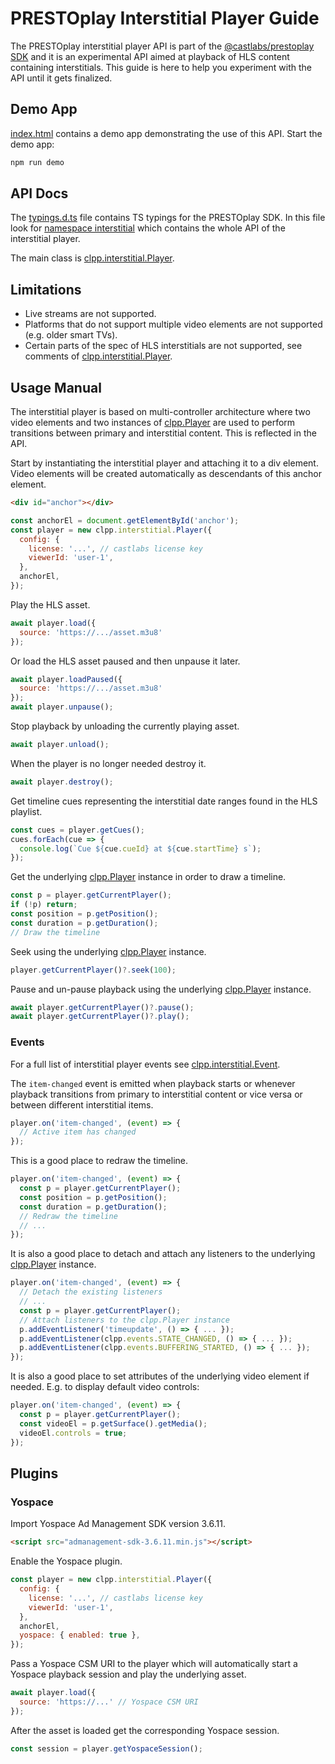 # PRESTOplay Interstitial Player Guide

The PRESTOplay interstitial player API is part of the [@castlabs/prestoplay SDK](https://www.npmjs.com/package/@castlabs/prestoplay) and it is an experimental API aimed at
playback of HLS content containing interstitials. This guide is here to
help you experiment with the API until it gets finalized.

## Demo App

[index.html](./index.html) contains a demo app demonstrating the use of this API.
Start the demo app:

```sh
npm run demo
```

## API Docs

The [typings.d.ts](./typings.d.ts) file contains TS typings for the PRESTOplay
SDK. In this file look for [namespace interstitial] which contains the whole
API of the interstitial player.

The main class is [clpp.interstitial.Player].

## Limitations

- Live streams are not supported.
- Platforms that do not support multiple video elements are not supported (e.g.
  older smart TVs).
- Certain parts of the spec of HLS interstitials are not supported,
  see comments of [clpp.interstitial.Player].

## Usage Manual

The interstitial player is based on multi-controller architecture where two
video elements and two instances of [clpp.Player] are used to perform
transitions between primary and interstitial content.
This is reflected in the API.

Start by instantiating the interstitial player and attaching it to a div element.
Video elements will be created automatically as descendants of this anchor element.

```html
<div id="anchor"></div>
```
```js
const anchorEl = document.getElementById('anchor');
const player = new clpp.interstitial.Player({
  config: {
    license: '...', // castlabs license key
    viewerId: 'user-1',
  },
  anchorEl,
});
```

Play the HLS asset.

```js
await player.load({
  source: 'https://.../asset.m3u8'
});
```

Or load the HLS asset paused and then unpause it later.

```js
await player.loadPaused({
  source: 'https://.../asset.m3u8'
});
await player.unpause();
```

Stop playback by unloading the currently playing asset.

```js
await player.unload();
```

When the player is no longer needed destroy it.

```js
await player.destroy();
```

Get timeline cues representing the interstitial date ranges found in
the HLS playlist.

```js
const cues = player.getCues();
cues.forEach(cue => {
  console.log(`Cue ${cue.cueId} at ${cue.startTime} s`);
});
```

Get the underlying [clpp.Player] instance in order to draw a timeline.

```js
const p = player.getCurrentPlayer();
if (!p) return;
const position = p.getPosition();
const duration = p.getDuration();
// Draw the timeline
```

Seek using the underlying [clpp.Player] instance.

```js
player.getCurrentPlayer()?.seek(100);
```

Pause and un-pause playback using the underlying [clpp.Player] instance.

```js
await player.getCurrentPlayer()?.pause();
await player.getCurrentPlayer()?.play();
```

### Events

For a full list of interstitial player events see [clpp.interstitial.Event].

The `item-changed` event is emitted when playback starts or whenever playback
transitions from primary to interstitial content or vice versa or between
different interstitial items.

```js
player.on('item-changed', (event) => {
  // Active item has changed
});
```

This is a good place to redraw the timeline.

```js
player.on('item-changed', (event) => {
  const p = player.getCurrentPlayer();
  const position = p.getPosition();
  const duration = p.getDuration();
  // Redraw the timeline
  // ...
});
```

It is also a good place to detach and attach any listeners to the underlying
[clpp.Player] instance.

```js
player.on('item-changed', (event) => {
  // Detach the existing listeners
  // ...
  const p = player.getCurrentPlayer();
  // Attach listeners to the clpp.Player instance
  p.addEventListener('timeupdate', () => { ... });
  p.addEventListener(clpp.events.STATE_CHANGED, () => { ... });
  p.addEventListener(clpp.events.BUFFERING_STARTED, () => { ... });
});
```

It is also a good place to set attributes of the underlying video element
if needed. E.g. to display default video controls:

```js
player.on('item-changed', (event) => {
  const p = player.getCurrentPlayer();
  const videoEl = p.getSurface().getMedia();
  videoEl.controls = true;
});
```

## Plugins

### Yospace

Import Yospace Ad Management SDK version 3.6.11.

```html
<script src="admanagement-sdk-3.6.11.min.js"></script>
```

Enable the Yospace plugin.

```js
const player = new clpp.interstitial.Player({
  config: {
    license: '...', // castlabs license key
    viewerId: 'user-1',
  },
  anchorEl,
  yospace: { enabled: true },
});
```

Pass a Yospace CSM URI to the player which will automatically start a Yospace
playback session and play the underlying asset.

```js
await player.load({
  source: 'https://...' // Yospace CSM URI
});
```

After the asset is loaded get the corresponding Yospace session.

```js
const session = player.getYospaceSession();
```


[namespace interstitial]: ./typings.d.ts#L6442
[clpp.interstitial.Player]: ./typings.d.ts#L6657
[clpp.interstitial.Event]: ./typings.d.ts#L6566
[clpp.Player]: https://demo.castlabs.com/#/docs?q=clpp.Player
